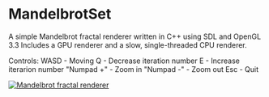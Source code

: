 # MandelbrotSet
A simple Mandelbrot fractal renderer written in C++ using SDL and OpenGL 3.3
Includes a GPU renderer and a slow, single-threaded CPU renderer.

Controls:
WASD - Moving
Q - Decrease iteration number
E - Increase iterarion number
"Numpad +" - Zoom in
"Numpad -" - Zoom out
Esc - Quit

[![Mandelbrot fractal renderer](http://img.youtube.com/vi/EIJSVk6_osw/0.jpg)](http://www.youtube.com/watch?v=EIJSVk6_osw)
